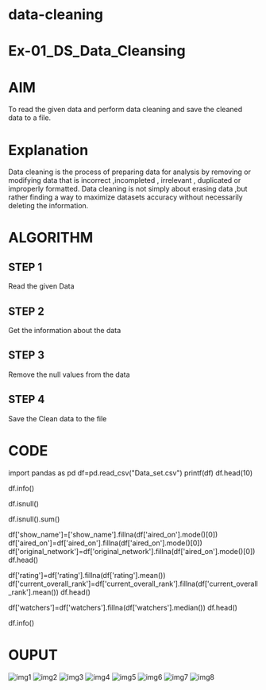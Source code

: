 # data-cleaning
# Ex-01_DS_Data_Cleansing
# AIM
To read the given data and perform data cleaning and save the cleaned data to a file.

# Explanation
Data cleaning is the process of preparing data for analysis by removing or modifying data that is incorrect ,incompleted , irrelevant , duplicated or improperly formatted. Data cleaning is not simply about erasing data ,but rather finding a way to maximize datasets accuracy without necessarily deleting the information.

# ALGORITHM
## STEP 1
Read the given Data

## STEP 2
Get the information about the data

## STEP 3
Remove the null values from the data

## STEP 4
Save the Clean data to the file

# CODE
import pandas as pd
df=pd.read_csv("Data_set.csv")
printf(df)
df.head(10)

df.info()

df.isnull()

df.isnull().sum()

df['show_name']=['show_name'].fillna(df['aired_on'].mode()[0])
df['aired_on']=df['aired_on'].fillna(df['aired_on'].mode()[0])
df['original_network']=df['original_network'].fillna(df['aired_on'].mode()[0])
df.head()

df['rating']=df['rating'].fillna(df['rating'].mean())
df['current_overall_rank']=df['current_overall_rank'].fillna(df['current_overall_rank'].mean())
df.head()

df['watchers']=df['watchers'].fillna(df['watchers'].median())
df.head()

df.info()

# OUPUT
![img1](https://user-images.githubusercontent.com/107982953/226191154-08ba4f16-b6f7-43b7-b3f9-cc4e12fc7219.png)
![img2](https://user-images.githubusercontent.com/107982953/226191247-3f0c538e-bb22-44db-92ad-d8ddd8872267.png)
![img3](https://user-images.githubusercontent.com/107982953/226191394-36f23c92-673f-47bb-8ebb-9216ca76ab98.png)
![img4](https://user-images.githubusercontent.com/107982953/226191472-d508cbb3-4ddc-4c9b-b6dc-379456b58b3e.png)
![img5](https://user-images.githubusercontent.com/107982953/226191524-72fcf8ee-6aff-4b55-88ef-45ad1bd528e4.png)
![img6](https://user-images.githubusercontent.com/107982953/226191597-65dfaed2-4c61-4077-a748-11da06defc0b.png)
![img7](https://user-images.githubusercontent.com/107982953/226191653-63c4cd72-cfd8-4f48-b2ae-e1845632d9eb.png)
![img8](https://user-images.githubusercontent.com/107982953/226191697-386809d9-0194-49f0-acc8-e9b4037c369f.png)





